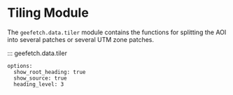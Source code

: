# Tiling Module

The `geefetch.data.tiler` module contains the functions for splitting the AOI into several patches or several UTM zone patches.

::: geefetch.data.tiler

    options:
      show_root_heading: true
      show_source: true
      heading_level: 3
